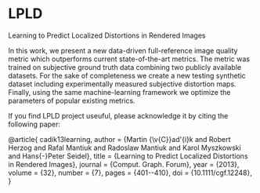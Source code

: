 # LPLD
Learning to Predict Localized Distortions in Rendered Images

In this work, we present a new data-driven full-reference image quality metric which outperforms current state-of-the-art metrics. The metric was trained on subjective ground truth data combining two publicly available datasets. For the sake of completeness we create a new testing synthetic dataset including experimentally measured subjective distortion maps. Finally, using the same machine-learning framework we optimize the parameters of popular existing metrics. 

If you find LPLD project useuful, please acknowledge it by citing the following paper:

@article{ cadik13learning,
  author    = {Martin {\v{C}}ad\'{i}k and
               Robert Herzog and
               Rafal Mantiuk and
               Radoslaw Mantiuk and
               Karol Myszkowski and
               Hans{-}Peter Seidel},
  title     = {Learning to Predict Localized Distortions in Rendered Images},
  journal   = {Comput. Graph. Forum},
  year      = {2013},
  volume    = {32},
  number    = {7},
  pages     = {401--410},
  doi       = {10.1111/cgf.12248},
}

